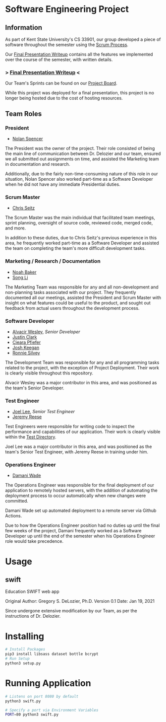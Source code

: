 # Software Engineering Project

## Information

As part of Kent State University's CS 33901, our group developed a piece of software throughout the semester using the [Scrum Process](https://www.scrum.org/resources/what-is-scrum).

Our [Final Presentation Writeup](https://github.com/cseitz/SoftwareEngineering-Team-TGMGPA/issues/132) contains all the features we implemented over the course of the semester, with written details.

### > [Final Presentation Writeup](https://github.com/cseitz/SoftwareEngineering-Team-TGMGPA/issues/132) <

Our Team's Sprints can be found on our [Project Board](https://github.com/cseitz/SoftwareEngineering-Team-TGMGPA/projects?query=is%3Aclosed).

While this project was deployed for a final presentation, this project is no longer being hosted due to the cost of hosting resources.

## Team Roles

### President
- [Nolan Spencer](https://github.com/NolSpencer)

The President was the owner of the project. Their role consisted of being the main line of communication between Dr. Delozier and our team, ensured we all submitted out assignments on time, and assisted the Marketing team in documentation and research. 

Additionally, due to the fairly non-time-consuming nature of this role in our situation, Nolan Spencer also worked part-time as a Software Developer when he did not have any immediate Presidential duties.

### Scrum Master
- [Chris Seitz](https://github.com/cseitz)

The Scrum Master was the main individual that facilitated team meetings, sprint planning, oversight of source code, reviewed code, merged code, and more.

In addition to these duties, due to Chris Seitz's previous experience in this area, he frequently worked part-time as a Software Developer and assisted the team on completing the team's more difficult development tasks.

### Marketing / Research / Documentation
- [Noah Baker](https://github.com/nbaker24)
- [Song Li](https://github.com/sli55)

The Marketing Team was responsible for any and all non-development and non-planning tasks associated with our project. They frequently documented all our meetings, assisted the President and Scrum Master with insight on what features could be useful to the product, and sought out feedback from actual users throughout the development process.

### Software Developer
- [Alvacir Wesley](https://github.com/wesaka), *Senior Developer*
- [Justin Clark](https://github.com/justintclark)
- [Cieara Pfiefer](https://github.com/cpfeifer)
- [Josh Keegan](https://github.com/jkeegan1)
- [Ronnie Silvey](https://github.com/rsilvey1)

The Development Team was responsible for any and all programming tasks related to the project, with the exception of Project Deployment. Their work is clearly visible throughout this repository.

Alvacir Wesley was a major contributor in this area, and was positioned as the team's Senior Developer.

### Test Engineer
- [Joel Lee](https://github.com/Chulz25), *Senior Test Engineer*
- [Jeremy Reese](https://github.com/JReese1212)

Test Engineers were responsible for writing code to inspect the performance and capabilities of our application. Their work is clearly visible within the [Test Directory](https://github.com/cseitz/SoftwareEngineering-Team-TGMGPA/tree/main/test).

Joel Lee was a major contributor in this area, and was positioned as the team's Senior Test Engineer, with Jeremy Reese in training under him.

### Operations Engineer
- [Damani Wade](https://github.com/damaniwade)

The Operations Engineer was responsible for the final deployment of our application to remotely hosted servers, with the addition of automating the deployment process to occur automatically when new changes were committed.

Damani Wade set up automated deployment to a remote server via Github Actions.

Due to how the Operations Engineer position had no duties up until the final few weeks of the project, Damani frequently worked as a Software Developer up until the end of the semester when his Operations Engineer role would take precedence.





# Usage

## swift
Education SWIFT web app

Original Author: Gregory S. DeLozier, Ph.D.
Version 0.1 Date: Jan 19, 2021

Since undergone extensive modification by our Team, as per the instructions of Dr. Delozier.

# Installing
```bash
# Install Packages
pip3 install libsass dataset bottle bcrypt
# Run Setup
python3 setup.py
```

# Running Application

```bash
# Listens on port 8080 by default
python3 swift.py
```
```bash
# Specify a port via Environment Variables
PORT=80 python3 swift.py
```
